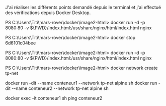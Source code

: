 ﻿J'ai réaliser les différents points demandé depuis le terminal et j'ai effectué des vérifications depuis Docker Desktop.

PS C:\Users\Titi\mars-rover\docker\image2-html> docker run -d -p 8080:80 -v ${PWD}/index.html:/usr/share/nginx/html/index.html nginx

PS C:\Users\Titi\mars-rover\docker\image2-html> docker stop 6d6101c04bee 

PS C:\Users\Titi\mars-rover\docker\image2-html> docker run -d -p 8080:80 -v ${PWD}/index.html:/usr/share/nginx/html/index.html nginx

PS C:\Users\Titi\mars-rover\docker\image2-html> docker network create tp-net

docker run -dit --name conteneur1 --network tp-net alpine sh
docker run -dit --name conteneur2 --network tp-net alpine sh

docker exec -it conteneur1 sh
ping conteneur2